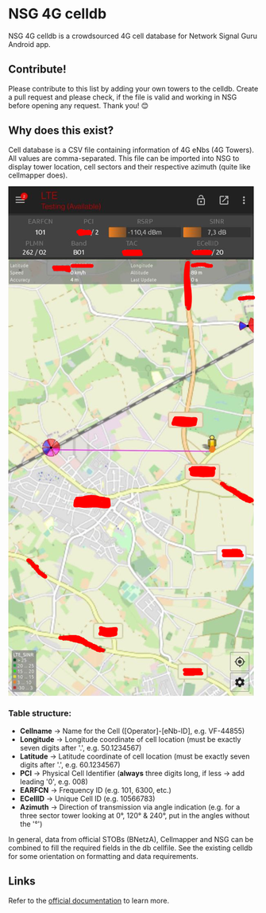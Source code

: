 # NSG 4G celldb

NSG 4G celldb is a crowdsourced 4G cell database for Network Signal Guru Android app.

## Contribute!

Please contribute to this list by adding your own towers to the celldb. Create a pull request and please check, if the file is valid and working in NSG before opening any request.
Thank you! 😊

## Why does this exist?

Cell database is a CSV file containing information of 4G eNbs (4G Towers). All values are comma-separated. This file can be imported into NSG to display tower location, cell sectors and their respective azimuth (quite like cellmapper does).

![](https://raw.githubusercontent.com/Henrocker/NSG-4G-celldb/main/example.PNG)

### Table structure:

* __Cellname__ -> Name for the Cell ([Operator]-[eNb-ID], e.g. VF-44855)
* __Longitude__ -> Longitude coordinate of cell location (must be exactly seven digits after '.', e.g. 50.1234567)
* __Latitude__ -> Latitude coordinate of cell location (must be exactly seven digits after '.', e.g. 60.1234567)
* __PCI__ -> Physical Cell Identifier (__always__ three digits long, if less -> add leading '0', e.g. 008)
* __EARFCN__ -> Frequency ID (e.g. 101, 6300, etc.)
* __ECellID__ -> Unique Cell ID (e.g. 10566783)
* __Azimuth__ -> Direction of transmission via angle indication (e.g. for a three sector tower looking at 0°, 120° & 240°, put in the angles without the '°')

In general, data from official STOBs (BNetzA), Cellmapper and NSG can be combined to fill the required fields in the db cellfile. See the existing celldb for some orientation on formatting and data requirements.

## Links

Refer to the [official documentation](https://m.qtrun.com/help/111CellFileBasics.html) to learn more.
